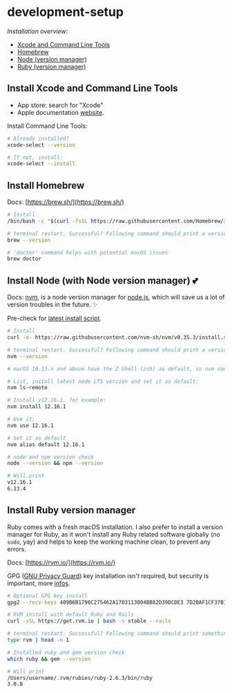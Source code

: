 # development-setup

_Installation overview:_

- [Xcode and Command Line Tools](#install-xcode-and-command-line-tools)
- [Homebrew](#install-homebrew)
- [Node (version manager)](#install-node-with-node-version-manager-two_hearts)
- [Ruby (version manager)](#install-ruby-version-manager)

## Install Xcode and Command Line Tools

- App store: search for "Xcode"
- Apple documentation [website](https://developer.apple.com/xcode/).

Install Command Line Tools:

```sh
# Already installed?
xcode-select --version

# If not, install:
xcode-select --install
```

## Install Homebrew

Docs: [https://brew.sh/](https://brew.sh/)

```sh
# Install
/bin/bash -c "$(curl -fsSL https://raw.githubusercontent.com/Homebrew/install/master/install.sh)"

# terminal restart. Successful? Following command should print a version number.
brew --version

# 'doctor' command helps with potential macOS issues
brew doctor
```

## Install Node (with Node version manager) :two_hearts:

Docs: [nvm](https://github.com/nvm-sh/nvm), is a node version manager for [node.js](https://nodejs.org/en/), which will save us a lot of version troubles in the future. :sparkles:

Pre-check for [latest install script](https://github.com/nvm-sh/nvm#installing-and-updating).

```sh
# Install
curl -o- https://raw.githubusercontent.com/nvm-sh/nvm/v0.35.3/install.sh | bash

# terminal restart. Successful? Following command should print a version number.
nvm --version

# macOS 10.15.x and above have the Z Shell (zsh) as default, so nvm source lines should be present in zsh config file `~/.zshrc`, search for the NVM_DIR export: `export NVM_DIR`

# List, install latest node LTS version and set it as default:
nvm ls-remote

# Install v12.16.1, for example:
nvm install 12.16.1

# Use it:
nvm use 12.16.1

# Set it as default
nvm alias default 12.16.1

# node and npm version check
node --version && npm --version

# Will print
v12.16.1
6.13.4
```

## Install Ruby version manager

Ruby comes with a fresh macOS installation. I also prefer to install a version manager for Ruby, as it won't install any Ruby related software globally (no `sudo`, yay) and helps to keep the working machine clean, to prevent any errors.

Docs: [https://rvm.io/](https://rvm.io/)

GPG ([GNU Privacy Guard](https://en.wikipedia.org/wiki/GNU_Privacy_Guard)) key installation isn't required, but security is important, more [infos](https://rvm.io/rvm/security).

```sh
# Optional GPG key install
gpg2 --recv-keys 409B6B1796C275462A1703113804BB82D39DC0E3 7D2BAF1CF37B13E2069D6956105BD0E739499BDB

# RVM install with default Ruby and Rails
curl -sSL https://get.rvm.io | bash -s stable --rails

# terminal restart. Successful? Following command should print something like 'rvm is a shell function'.
type rvm | head -n 1

# Installed ruby and gem version check
which ruby && gem --version

# Will print
/Users/username/.rvm/rubies/ruby-2.6.3/bin/ruby
3.0.8
```
